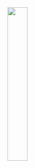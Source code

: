 <div align='center'>
 <img style="width:30%" src='https://github.com/davimgfx/modaMix/assets/118557337/ea8489b2-2b89-4b26-8585-eba9c24124a7'/>
</div>

